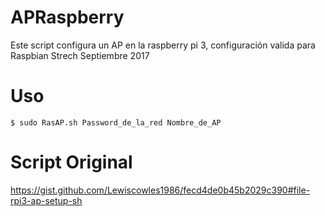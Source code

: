 # APRaspberry

Este script configura un AP en la raspberry pi 3, configuración valida para Raspbian Strech Septiembre 2017

# Uso

~~~ 
$ sudo RasAP.sh Password_de_la_red Nombre_de_AP
~~~

# Script Original 

https://gist.github.com/Lewiscowles1986/fecd4de0b45b2029c390#file-rpi3-ap-setup-sh
